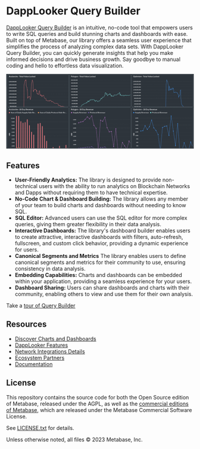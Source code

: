 # DappLooker Query Builder

[DappLooker Query Builder](https://analytics.dapplooker.com/) is an intuitive, no-code tool that empowers users to write SQL queries and build stunning charts and dashboards with ease. Built on top of Metabase, our library offers a seamless user experience that simplifies the process of analyzing complex data sets. With DappLooker Query Builder, you can quickly generate insights that help you make informed decisions and drive business growth. Say goodbye to manual coding and hello to effortless data visualization.

![Screenshot](docs/images/Display-image.png)

## Features

- **User-Friendly Analytics:** The library is designed to provide non-technical users with the ability to run analytics on Blockchain Networks and Dapps without requiring them to have technical expertise.
- **No-Code Chart & Dashboard Building:** The library allows any member of your team to build charts and dashboards without needing to know SQL.
- **SQL Editor:** Advanced users can use the SQL editor for more complex queries, giving them greater flexibility in their data analysis.
- **Interactive Dashboards:** The library's dashboard builder enables users to create attractive, interactive dashboards with filters, auto-refresh, fullscreen, and custom click behavior, providing a dynamic experience for users.
- **Canonical Segments and Metrics** The library enables users to define canonical segments and metrics for their community to use, ensuring consistency in data analysis.
- **Embedding Capabilities:** Charts and dashboards can be embedded within your application, providing a seamless experience for your users.
- **Dashboard Sharing:** Users can share dashboards and charts with their community, enabling others to view and use them for their own analysis.

Take a [tour of Query Builder](https://www.youtube.com/@dapplooker)

## Resources
- [Discover Charts and Dashboards](https://dapplooker.com/discover)
- [DappLooker Features](https://dapplooker.com/home#features)
- [Network Integrations Details](https://dapplooker.com/integration)
- [Ecosystem Partners](https://dapplooker.com/home#partner)
- [Documentation](https://docs.dapplooker.com/)

## License

This repository contains the source code for both the Open Source edition of Metabase, released under the AGPL, as well as the [commercial editions of Metabase](https://www.metabase.com/pricing), which are released under the Metabase Commercial Software License.

See [LICENSE.txt](./LICENSE.txt) for details.

Unless otherwise noted, all files © 2023 Metabase, Inc.
